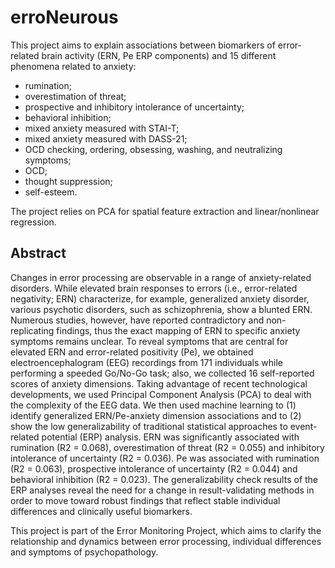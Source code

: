 # erroNeurous

This project aims to explain associations between biomarkers of error-related brain activity (ERN, Pe ERP components) and 15 different phenomena related to anxiety: 
- rumination; 
- overestimation of threat; 
- prospective and inhibitory intolerance of uncertainty; 
- behavioral inhibition; 
- mixed anxiety measured with STAI-T; 
- mixed anxiety measured with DASS-21; 
- OCD checking, ordering, obsessing, washing, and neutralizing symptoms; 
- OCD; 
- thought suppression;
- self-esteem. 

The project relies on PCA for spatial feature extraction and linear/nonlinear regression.


## Abstract

Changes in error processing are observable in a range of anxiety-related disorders. While elevated brain responses to errors (i.e., error-related negativity; ERN) characterize, for example, generalized anxiety disorder, various psychotic disorders, such as schizophrenia, show a blunted ERN. Numerous studies, however, have reported contradictory and non-replicating findings, thus the exact mapping of ERN to specific anxiety symptoms remains unclear. To reveal symptoms that are central for elevated ERN and error-related positivity (Pe), we obtained electroencephalogram (EEG) recordings from 171 individuals while performing a speeded Go/No-Go task; also, we collected 16 self-reported scores of anxiety dimensions. Taking advantage of recent technological developments, we used Principal Component Analysis (PCA) to deal with the complexity of the EEG data. We then used machine learning to (1) identify generalized ERN/Pe-anxiety dimension associations and to (2) show the low generalizability of traditional statistical approaches to event-related potential (ERP) analysis. ERN was significantly associated with rumination (R2 = 0.068), overestimation of threat (R2 = 0.055) and inhibitory intolerance of uncertainty (R2 = 0.036). Pe was associated with rumination (R2 = 0.063), prospective intolerance of uncertainty (R2 = 0.044) and behavioral inhibition (R2 = 0.023). The generalizability check results of the ERP analyses reveal the need for a change in result-validating methods in order to move toward robust findings that reflect stable individual differences and clinically useful biomarkers.


This project is part of the Error Monitoring Project, which aims to clarify the relationship and dynamics between error processing, individual differences and symptoms of psychopathology.
